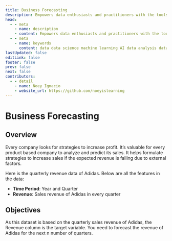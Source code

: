 ```yaml
---
title: Business Forecasting
description: Empowers data enthusiasts and practitioners with the tools and knowledge to unlock the potential of data.
head:
  - - meta
    - name: description
    - content: Empowers data enthusiasts and practitioners with the tools and knowledge to unlock the potential of data.
  - - meta
    - name: keywords
      content: data data science machine learning AI data analysis data-driven data enthusiasts data practitioners
lastUpdated: false
editLink: false
footer: false
prev: false
next: false
contributors:
  - - detail
    - name: Noey Ignacio
    - website_url: https://github.com/noeyislearning
---
```


# Business Forecasting

<DownloadBadge githubURL=""></DownloadBadge>

## Overview

Every company looks for strategies to increase profit. It’s valuable for every product based company to analyze and predict its sales. It helps formulate strategies to increase sales if the expected revenue is falling due to external factors.

Here is the quarterly revenue data of Adidas. Below are all the features in the data:

- **Time Period**: Year and Quarter
- **Revenue**: Sales revenue of Adidas in every quarter

## Objectives

As this dataset is based on the quarterly sales revenue of Adidas, the Revenue column is the target variable. You need to forecast the revenue of Adidas for the next n number of quarters.
